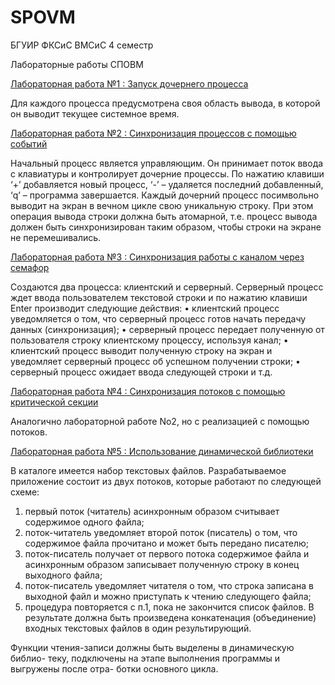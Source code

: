 # SPOVM
БГУИР ФКСиС ВМСиС 4 семестр

Лабораторные работы СПОВМ

[Лабораторная работа №1 : Запуск дочернего процесса](№1)

Для каждого процесса предусмотрена своя область вывода, в которой он выводит текущее системное время.

[Лабораторная работа №2 : Синхронизация процессов с помощью событий](№2)

Начальный процесс является управляющим. Он принимает поток ввода с клавиатуры и контролирует дочерние процессы. 
По нажатию клавиши ‘+’ добавляется новый процесс, ‘-’ – удаляется последний добавленный, ‘q’ – программа завершается.
Каждый дочерний процесс посимвольно выводит на экран в вечном цикле свою уникальную строку.
При этом операция вывода строки должна быть атомарной,
т.е. процесс вывода должен быть синхронизирован таким образом, чтобы строки на экране не перемешивались.

[Лабораторная работа №3 : Синхронизация работы с каналом через семафор](№3)

Создаются два процесса: клиентский и серверный. Серверный процесс ждет ввода пользователем текстовой строки
и по нажатию клавиши Enter производит следующие действия:
• клиентский процесс уведомляется о том, что серверный процесс готов начать передачу данных (синхронизация);
• серверный процесс передает полученную от пользователя строку клиентскому процессу, используя канал;
• клиентский процесс выводит полученную строку на экран и уведомляет серверный процесс об успешном получении строки;
• серверный процесс ожидает ввода следующей строки и т.д.

[Лабораторная работа №4 : Синхронизация потоков с помощью критической секции](№4)

Аналогично лабораторной работе No2, но с реализацией с помощью потоков.

[Лабораторная работа №5 : Использование динамической библиотеки](№5)

В каталоге имеется набор текстовых файлов. Разрабатываемое приложение состоит из двух потоков, которые работают по следующей схеме:

1) первый поток (читатель) асинхронным образом считывает содержимое одного файла;
2) поток-читатель уведомляет второй поток (писатель) о том, что содержимое файла прочитано и может быть передано писателю;
3) поток-писатель получает от первого потока содержимое файла и асинхронным образом записывает полученную строку в конец выходного файла;
4) поток-писатель уведомляет читателя о том, что строка записана в выходной файл и можно приступать к чтению следующего файла;
5) процедура повторяется с п.1, пока не закончится список файлов. В результате должна быть произведена конкатенация (объединение) 
входных текстовых файлов в один результирующий.

Функции чтения-записи должны быть выделены в динамическую библио-
теку, подключены на этапе выполнения программы и выгружены после отра-
ботки основного цикла.
